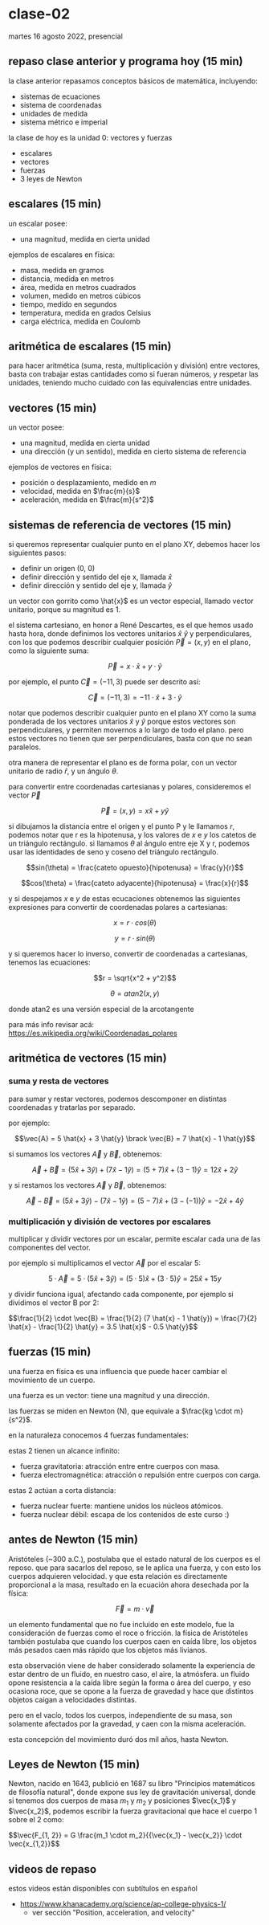 # clase-02

martes 16 agosto 2022, presencial

## repaso clase anterior y programa hoy (15 min)

la clase anterior repasamos conceptos básicos de matemática, incluyendo:

- sistemas de ecuaciones
- sistema de coordenadas
- unidades de medida
- sistema métrico e imperial

la clase de hoy es la unidad 0: vectores y fuerzas

- escalares
- vectores
- fuerzas
- 3 leyes de Newton

## escalares (15 min)

un escalar posee:

- una magnitud, medida en cierta unidad

ejemplos de escalares en fīsica:

- masa, medida en gramos
- distancia, medida en metros
- área, medida en metros cuadrados
- volumen, medido en metros cúbicos
- tiempo, medido en segundos
- temperatura, medida en grados Celsius
- carga eléctrica, medida en Coulomb

## aritmética de escalares (15 min)

para hacer aritmética (suma, resta, multiplicación y división) entre vectores, basta con trabajar estas cantidades como si fueran números, y respetar las unidades, teniendo mucho cuidado con las equivalencias entre unidades.

## vectores (15 min)

un vector posee:

- una magnitud, medida en cierta unidad
- una dirección (y un sentido), medida en cierto sistema de referencia

ejemplos de vectores en física:

- posición o desplazamiento, medido en $m$
- velocidad, medida en $\frac{m}{s}$
- aceleración, medida en $\frac{m}{s^2}$

## sistemas de referencia de vectores (15 min)

si queremos representar cualquier punto en el plano XY, debemos hacer los siguientes pasos:

- definir un origen (0, 0)
- definir dirección y sentido del eje x, llamada $\hat{x}$
- definir dirección y sentido del eje y, llamada $\hat{y}$

un vector con gorrito como \hat{x}$ es un vector especial, llamado vector unitario, porque su magnitud es 1.

el sistema cartesiano, en honor a René Descartes, es el que hemos usado hasta hora, donde definimos los vectores unitarios $\hat{x}$ $\hat{y}$ y perpendiculares, con los que podemos describir cualquier posición $\vec{P} = (x, y)$ en el plano, como la siguiente suma:

$$\vec{P} = x \cdot \hat{x} + y \cdot \hat{y}$$

por ejemplo, el punto $\vec{C} = (-11, 3)$ puede ser descrito así:

$$\vec{C} = (-11, 3) = -11 \cdot \hat{x} + 3 \cdot \hat{y}$$

notar que podemos describir cualquier punto en el plano XY como la suma ponderada de los vectores unitarios $\hat{x}$ y $\hat{y}$ porque estos vectores son perpendiculares, y permiten movernos a lo largo de todo el plano. pero estos vectores no tienen que ser perpendiculares, basta con que no sean paralelos.

otra manera de representar el plano es de forma polar, con un vector unitario de radio $\hat{r}$, y un ángulo $\theta$.

para convertir entre coordenadas cartesianas y polares, consideremos el vector $\vec{P}$

$$\vec{P} = (x, y) = x \hat{x} + y \hat{y}$$

si dibujamos la distancia entre el origen y el punto P y le llamamos $r$, podemos notar que r es la hipotenusa, y los valores de $x$ e $y$ los catetos de un triángulo rectángulo. si llamamos $\theta$ al ángulo entre eje X y r, podemos usar las identidades de seno y coseno del triángulo rectángulo.

$$sin(\theta) = \frac{cateto opuesto}{hipotenusa} = \frac{y}{r}$$

$$cos(\theta) = \frac{cateto adyacente}{hipotenusa} = \frac{x}{r}$$

y si despejamos $x$ e $y$ de estas ecucaciones obtenemos las siguientes expresiones para convertir de coordenadas polares a cartesianas:

$$x = r \cdot cos(\theta)$$

$$y = r \cdot sin(\theta)$$

y si queremos hacer lo inverso, convertir de coordenadas a cartesianas, tenemos las ecuaciones:

$$r = \sqrt{x^2 + y^2}$$

$$\theta = atan2(x, y)$$

donde atan2 es una versión especial de la arcotangente

para más info revisar acá: https://es.wikipedia.org/wiki/Coordenadas_polares

## aritmética de vectores (15 min)

### suma y resta de vectores

para sumar y restar vectores, podemos descomponer en distintas coordenadas y tratarlas por separado.

por ejemplo:

$$\vec{A} = 5 \hat{x} + 3 \hat{y} \brack \vec{B} = 7 \hat{x} - 1 \hat{y}$$

si sumamos los vectores $\vec{A}$ y $\vec{B}$, obtenemos:

$$\vec{A} + \vec{B} =  (5 \hat{x} + 3 \hat{y}) + (7 \hat{x} - 1 \hat{y}) = (5 + 7) \hat{x} + (3 - 1) \hat{y} = 12 \hat{x} + 2 \hat{y}$$

y si restamos los vectores $\vec{A}$ y $\vec{B}$, obtenemos:

$$\vec{A} - \vec{B} = (5 \hat{x} + 3 \hat{y}) - (7 \hat{x} - 1 \hat{y}) = (5 - 7) \hat{x} + (3 - (-1)) \hat{y} = -2 \hat{x} + 4 \hat{y}$$

### multiplicación y división de vectores por escalares

multiplicar y dividir vectores por un escalar, permite escalar cada una de las componentes del vector.

por ejemplo si multiplicamos el vector $\vec{A}$ por el escalar 5:

$$5 \cdot \vec{A} = 5 \cdot (5 \hat{x} + 3 \hat{y}) = (5 \cdot 5) \hat{x} + (3 \cdot 5) \hat{y} = 25 \hat{x} + 15 {y}$$

y dividir funciona igual, afectando cada componente, por ejemplo si dividimos el vector B por 2:

$$\frac{1}{2} \cdot \vec{B} = \frac{1}{2} (7 \hat{x} - 1 \hat{y}) = \frac{7}{2} \hat{x} - \frac{1}{2} \hat{y} = 3.5 \hat{x}$ - 0.5 \hat{y}$$

## fuerzas (15 min)

una fuerza en física es una influencia que puede hacer cambiar el movimiento de un cuerpo.

una fuerza es un vector: tiene una magnitud y una dirección.

las fuerzas se miden en Newton (N), que equivale a $\frac{kg \cdot m}{s^2}$.

en la naturaleza conocemos 4 fuerzas fundamentales:

estas 2 tienen un alcance infinito:

- fuerza gravitatoria: atracción entre entre cuerpos con masa.
- fuerza electromagnética: atracción o repulsión entre cuerpos con carga.

estas 2 actúan a corta distancia:

- fuerza nuclear fuerte: mantiene unidos los núcleos atómicos.
- fuerza nuclear débil: escapa de los contenidos de este curso :)

## antes de Newton (15 min)

Aristóteles (~300 a.C.), postulaba que el estado natural de los cuerpos es el reposo. que para sacarlos del reposo, se le aplica una fuerza, y con esto los cuerpos adquieren velocidad. y que esta relación es directamente proporcional a la masa, resultado en la ecuación ahora desechada por la física:

$$\vec{F} = m \cdot \vec{v}$$

un elemento fundamental que no fue incluido en este modelo, fue la consideración de fuerzas como el roce o fricción. la física de Aristóteles también postulaba que cuando los cuerpos caen en caída libre, los objetos más pesados caen más rápido que los objetos más livianos.

esta observación viene de haber considerado solamente la experiencia de estar dentro de un fluido, en nuestro caso, el aire, la atmósfera. un fluido opone resistencia a la caída libre según la forma o área del cuerpo, y eso ocasiona roce, que se opone a la fuerza de gravedad y hace que distintos objetos caigan a velocidades distintas.

pero en el vacío, todos los cuerpos, independiente de su masa, son solamente afectados por la gravedad, y caen con la misma aceleración.

esta concepción del movimiento duró dos mil años, hasta Newton.

## Leyes de Newton (15 min)

Newton, nacido en 1643, publició en 1687 su libro "Principios matemáticos de filosofía natural", donde expone sus ley de gravitación universal, donde si tenemos dos cuerpos de masa $m_1$ y $m_2$ y posiciones $\vec{x_1}$ y $\vec{x_2}$, podemos escribir la fuerza gravitacional que hace el cuerpo 1 sobre el 2 como:

$$\vec{F_{1, 2}} = G \frac{m_1 \cdot m_2}{{\vec{x_1} - \vec{x_2}} \cdot \vec{x_{1,2}}$$

## videos de repaso

estos videos están disponibles con subtítulos en español

- https://www.khanacademy.org/science/ap-college-physics-1/
  - ver sección "Position, acceleration, and velocity"
